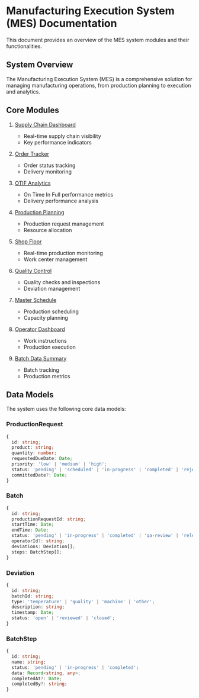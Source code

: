 # Manufacturing Execution System (MES) Documentation

This document provides an overview of the MES system modules and their functionalities.

## System Overview
The Manufacturing Execution System (MES) is a comprehensive solution for managing manufacturing operations, from production planning to execution and analytics.

## Core Modules

1. [Supply Chain Dashboard](./supply-chain-dashboard.md)
   - Real-time supply chain visibility
   - Key performance indicators

2. [Order Tracker](./order-tracker.md)
   - Order status tracking
   - Delivery monitoring

3. [OTIF Analytics](./otif-analytics.md)
   - On Time In Full performance metrics
   - Delivery performance analysis

4. [Production Planning](./production-planning.md)
   - Production request management
   - Resource allocation

5. [Shop Floor](./shop-floor.md)
   - Real-time production monitoring
   - Work center management

6. [Quality Control](./quality-control.md)
   - Quality checks and inspections
   - Deviation management

7. [Master Schedule](./master-schedule.md)
   - Production scheduling
   - Capacity planning

8. [Operator Dashboard](./operator-dashboard.md)
   - Work instructions
   - Production execution

9. [Batch Data Summary](./batch-data-summary.md)
   - Batch tracking
   - Production metrics

## Data Models

The system uses the following core data models:

### ProductionRequest
```typescript
{
  id: string;
  product: string;
  quantity: number;
  requestedDueDate: Date;
  priority: 'low' | 'medium' | 'high';
  status: 'pending' | 'scheduled' | 'in-progress' | 'completed' | 'rejected';
  committedDate?: Date;
}
```

### Batch
```typescript
{
  id: string;
  productionRequestId: string;
  startTime: Date;
  endTime: Date;
  status: 'pending' | 'in-progress' | 'completed' | 'qa-review' | 'released';
  operatorId?: string;
  deviations: Deviation[];
  steps: BatchStep[];
}
```

### Deviation
```typescript
{
  id: string;
  batchId: string;
  type: 'temperature' | 'quality' | 'machine' | 'other';
  description: string;
  timestamp: Date;
  status: 'open' | 'reviewed' | 'closed';
}
```

### BatchStep
```typescript
{
  id: string;
  name: string;
  status: 'pending' | 'in-progress' | 'completed';
  data: Record<string, any>;
  completedAt?: Date;
  completedBy?: string;
}
